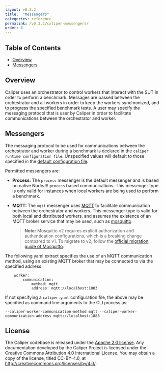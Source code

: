 ```yaml
---
layout: v0.3.2
title:  "Messengers"
categories: reference
permalink: /v0.3.2/caliper-messengers/
order: 6
---
```


## Table of Contents

* [Overview](#overview)
* [Messengers](#monitors)

## Overview
Caliper uses an orchestrator to control workers that interact with the SUT in order to perform a benchmark. Messages are passed between the orchestrator and all workers in order to keep the workers synchronized, and to progress the specified benchmark tests. A user may specify the messaging protocol that is user by Caliper in order to facilitate communications between the orchestrator and worker.

## Messengers
The messaging protocol to be used for communications between the orchestrator and worker during a benchmark is declared in the `caliper runtime configuration file`. Unspecified values will default to those specified in the [default configuration file](https://github.com/hyperledger/caliper/blob/master/packages/caliper-core/lib/config/default.yaml).

Permitted messengers are:
- **Process:** The `process` messenger is the default messenger and is based on native NodeJS `process` based communications. This messenger type is only valid for instances when local workers are being used to perform a benchmark.
- **MQTT:** The `mqtt` messenger uses [MQTT](https://mqtt.org/) to facilitate communication between the orchestrator and workers. This messenger type is valid for both local and distributed workers, and assumes the existence of an MQTT broker service that may be used, such as [mosquitto](https://mosquitto.org/).

  > **Note:** Mosquitto v2 requires explicit authorization and authentication configurations, which is a breaking change compared to v1. To migrate to v2, follow the [official migration guide of Mosquitto](https://mosquitto.org/documentation/migrating-to-2-0/).

The following yaml extract specifies the use of an MQTT communication method, using an existing MQTT broker that may be connected to via the specified address:
```
    worker:
        communication:
            method: mqtt
            address: mqtt://localhost:1883
```

If not specifying a `caliper.yaml` configuration file, the above may be specified as command line arguments to the CLI process as:
```
--caliper-worker-communication-method mqtt --caliper-worker-communication-address mqtt://localhost:1883
```

## License
The Caliper codebase is released under the [Apache 2.0 license](./LICENSE.md). Any documentation developed by the Caliper Project is licensed under the Creative Commons Attribution 4.0 International License. You may obtain a copy of the license, titled CC-BY-4.0, at http://creativecommons.org/licenses/by/4.0/.

